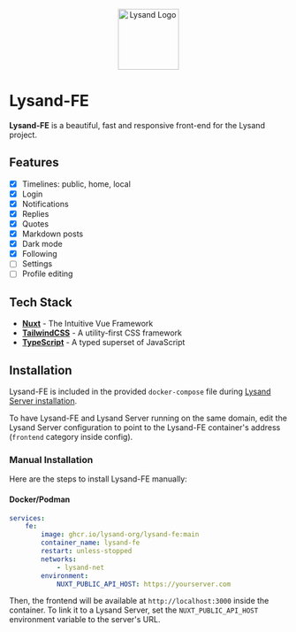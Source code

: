 <p align="center">
  <a href="https://lysand.org"><img src="https://cdn.lysand.org/logo-long-dark.webp" alt="Lysand Logo" height="110"></a>
</p>

# Lysand-FE

**Lysand-FE** is a beautiful, fast and responsive front-end for the Lysand project.

## Features

- [x] Timelines: public, home, local
- [x] Login
- [x] Notifications
- [x] Replies
- [x] Quotes
- [x] Markdown posts
- [x] Dark mode
- [x] Following
- [ ] Settings
- [ ] Profile editing

## Tech Stack

- [**Nuxt**](https://nuxt.com) - The Intuitive Vue Framework
- [**TailwindCSS**](https://tailwindcss.com) - A utility-first CSS framework
- [**TypeScript**](https://typescriptlang.org) - A typed superset of JavaScript

## Installation

Lysand-FE is included in the provided `docker-compose` file during [Lysand Server installation](https://github.com/lysand-org/lysand/blob/main/docs/installation.md).

To have Lysand-FE and Lysand Server running on the same domain, edit the Lysand Server configuration to point to the Lysand-FE container's address (`frontend` category inside config).

### Manual Installation

Here are the steps to install Lysand-FE manually:

#### Docker/Podman

```yaml
services:
    fe:
        image: ghcr.io/lysand-org/lysand-fe:main
        container_name: lysand-fe
        restart: unless-stopped
        networks:
            - lysand-net
        environment:
            NUXT_PUBLIC_API_HOST: https://yourserver.com
```

Then, the frontend will be available at `http://localhost:3000` inside the container. To link it to a Lysand Server, set the `NUXT_PUBLIC_API_HOST` environment variable to the server's URL.